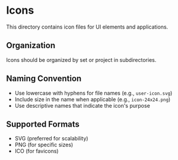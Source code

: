 # Icons

This directory contains icon files for UI elements and applications.

## Organization

Icons should be organized by set or project in subdirectories.

## Naming Convention

- Use lowercase with hyphens for file names (e.g., `user-icon.svg`)
- Include size in the name when applicable (e.g., `icon-24x24.png`)
- Use descriptive names that indicate the icon's purpose

## Supported Formats

- SVG (preferred for scalability)
- PNG (for specific sizes)
- ICO (for favicons)

